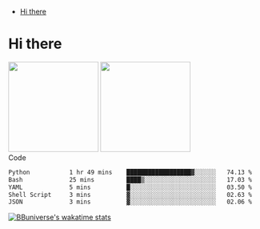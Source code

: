 <!--ts-->
* [Hi there](#hi-there)

<!-- Created by https://github.com/ekalinin/github-markdown-toc -->
<!-- Added by: runner, at: Wed Sep 27 04:19:34 UTC 2023 -->

<!--te-->


# Hi there

<!--
**BBuniverse/BBuniverse** is a ✨ _special_ ✨ repository because its `README.md` (this file) appears on your GitHub profile.

Here are some ideas to get you started:

- 🔭 I’m currently working on ...
- 🌱 I’m currently learning ...
- 👯 I’m looking to collaborate on ...
- 🤔 I’m looking for help with ...
- 💬 Ask me about ...
- 📫 How to reach me: ...
- 😄 Pronouns: ...
- ⚡ Fun fact: ...
-->


<div display="flex">
  <img src="https://github-readme-stats.vercel.app/api?username=BBuniverse&show_icons=true&count_private=true&theme=radical&hide_border=true" height="180"/>
  <img src="https://github-readme-stats.vercel.app/api/top-langs/?username=BBuniverse&layout=compact&theme=radical&hide_border=true" height="180"/>
</div
     

## Code
<!--START_SECTION:waka-->

```txt
Python           1 hr 49 mins    ██████████████████▓░░░░░░   74.13 %
Bash             25 mins         ████▒░░░░░░░░░░░░░░░░░░░░   17.03 %
YAML             5 mins          █░░░░░░░░░░░░░░░░░░░░░░░░   03.50 %
Shell Script     3 mins          ▓░░░░░░░░░░░░░░░░░░░░░░░░   02.63 %
JSON             3 mins          ▓░░░░░░░░░░░░░░░░░░░░░░░░   02.06 %
```

<!--END_SECTION:waka-->
     
[![BBuniverse's wakatime stats](https://github-readme-stats.vercel.app/api/wakatime?username=BBuniverse)](https://github.com/anuraghazra/github-readme-stats)
